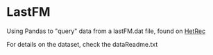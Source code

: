 # LastFM
Using Pandas to "query" data from a lastFM.dat file, found on [HetRec](https://grouplens.org/datasets/hetrec-2011/)

For details on the dataset, check the dataReadme.txt
